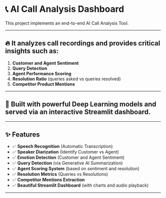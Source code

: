 # 📞 AI Call Analysis Dashboard 

This project implements an end-to-end AI Call Analysis Tool.

---

## 🔥 It analyzes call recordings and provides critical insights such as:

1. **Customer and Agent Sentiment**
2. **Query Detection**
3. **Agent Performance Scoring**
4. **Resolution Ratio** (queries asked vs queries resolved)
5. **Competitor Product Mentions**

---

## 🚀 Built with powerful Deep Learning models and served via an interactive Streamlit dashboard.

---

## ✨ Features

- ✅ **Speech Recognition** (Automatic Transcription)
- ✅ **Speaker Diarization** (Identify Customer vs Agent)
- ✅ **Emotion Detection** (Customer and Agent Sentiment)
- ✅ **Query Detection** (via Generative AI Summarization)
- ✅ **Agent Scoring System** (based on sentiment and resolution)
- ✅ **Resolution Metrics** (Queries vs Resolutions)
- ✅ **Competitor Mentions Extraction**
- ✅ **Beautiful Streamlit Dashboard** (with charts and audio playback)

---
